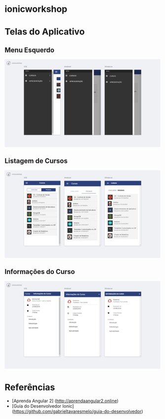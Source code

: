 ionicworkshop
======

# Telas do Aplicativo

## Menu Esquerdo
![ScreenShot](https://github.com/gabrieltavaresmelo/ionicworkshop/raw/master/mockups/ionicworkshop01.png)

## Listagem de Cursos
![ScreenShot](https://github.com/gabrieltavaresmelo/ionicworkshop/raw/master/mockups/ionicworkshop02.png)

## Informações do Curso
![ScreenShot](https://github.com/gabrieltavaresmelo/ionicworkshop/raw/master/mockups/ionicworkshop03.png)


# Referências
* [Aprenda Angular 2] (http://aprendaangular2.online)
* [Guia do Desenvolvedor Ionic] (https://github.com/gabrieltavaresmelo/guia-do-desenvolvedor)